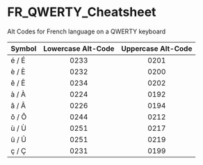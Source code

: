 # FR_QWERTY_Cheatsheet
Alt Codes for French language on a QWERTY keyboard


**Symbol** | **Lowercase Alt-Code** | **Uppercase Alt-Code**
-----------|:----------------------:|:----------------------:
é / É | 0233 | 0201
è / È | 0232 | 0200
ê / Ê | 0234 | 0202 
à / À | 0224 | 0192
â / Â | 0226 | 0194
ô / Ô | 0244 | 0212
ù / Ù | 0251 | 0217
û / Û | 0251 | 0219
ç / Ç | 0231 | 0199